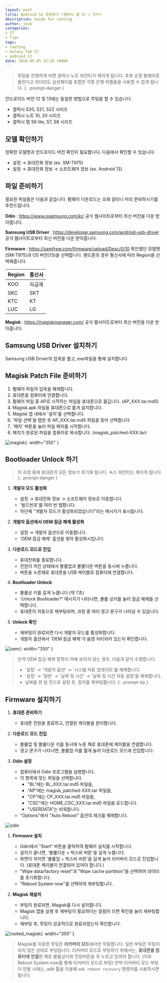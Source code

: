```yaml
---
layout: post
title: Android 13 루팅하기 (갤럭시 탭 S7 / S7+)
description: Guide for rooting
author: jeuk
categories:
- IT
- Tips
tags:
- rooting
- Galaxy Tab S7
- android 13
date: 2024-05-05 15:26 +0900
---
```

> 루팅을 진행하게 되면 갤럭시 노트 워런티가 깨지게 됩니다. 추후 순정 펌웨어로 돌린다고 하더라도 삼성페이를 포함한 각종 은행 어플들을 사용할 수 없게 됩니다.
{: .prompt-danger }

안드로이드 버전 12 및 13에는 동일한 방법으로 루팅을 할 수 있습니다.
- 갤럭시 S20, S21, S22 시리즈
- 갤럭시 노트 10, 20 시리즈
- 갤럭시 탭 S6 lite, S7, S8 시리즈

## 모델 확인하기
정확한 모델명과 안드로이드 버전 확인이 필요합니다.
다음에서 확인할 수 있습니다.
- 설정 → 휴대전화 정보 (ex. SM-T975)
- 설정 → 휴대전화 정보 → 소프트웨어 정보 (ex. Android 13)

## 파일 준비하기
필요한 파일들은 다음과 같습니다. 펌웨어 다운로드는 오래 걸리니 미리 준비하시기를 추천드립니다.

**Odin**
: https://www.osamsung.com/kr/
공식 웹사이트로부터 최신 버전을 다운 받아줍니다. 

**Samsung USB Driver**
: https://developer.samsung.com/android-usb-driver
공식 웹사이트로부터 최신 버전을 다운 받아줍니다. 

**Firmware**
: https://samfrew.com/firmware/upload/Desc/0/10
확인했던 모델명 (SM-T975)과 OS 버전(13)을 선택합니다. 핸드폰의 경우 통신사에 따라 Region을 선택해줍니다.

|Region| 통신사|
|---|---|
|KOO | 자급제|
|SKC | SKT |
|KTC | KT |
|LUC | LG |

**Magisk**
: https://magiskmanager.com/
공식 웹사이트로부터 최신 버전을 다운 받아줍니다. 

## Samsung USB Driver 설치하기
Samsung USB Driver의 압축을 풀고, exe파일을 통해 설치합니다.

## Magisk Patch File 준비하기
1) 펌웨어 파일의 압축을 해제합니다.
2) 휴대폰을 컴퓨터에 연결합니다.
3) 펌웨어 파일 중 AP로 시작하는 파일을 휴대폰으로 옮깁니다. (AP_XXX.tar.md5)
4) Magisk.apk 파일을 휴대폰으로 옮겨 설치합니다.
5) Magisk 앱 내에서 '설치'를 선택합니다.
6) '파일 선택'을 탭한 후 AP_XXX.tar.md5 파일을 찾아 선택합니다
7) '패치' 버튼을 눌러 파일 패치를 시작합니다.
8) 패치가 완료된 파일을 컴퓨터로 복사합니다. (magisk_patched-XXX.tar)

![magisk](/assets/img/rooting/magisk_app.png){: width="350" }


## Bootloader Unlock 하기
> 이 과정 중에 휴대폰의 모든 정보가 초기화 됩니다. 녹스 워런티는 깨지게 됩니다.
{: .prompt-danger }

1) **개발자 모드 활성화**
   - 설정 → 휴대전화 정보 → 소프트웨어 정보로 이동합니다.
   - '빌드번호'를 여러 번 탭합니다. 
   - 하단에 "개발자 모드가 활성화되었습니다"라는 메시지가 표시됩니다.

2) **개발자 옵션에서 OEM 잠금 해제 활성화**
   - 설정 → 개발자 옵션으로 이동합니다.
   - 'OEM 잠금 해제' 옵션을 찾아 활성화시킵니다.

3) **다운로드 모드로 진입**
   - 휴대전화를 종료합니다.
   - 전원이 꺼진 상태에서 볼륨업과 볼륨다운 버튼을 동시에 누릅니다.
   - 버튼을 누른채로 휴대폰을 USB 케이블로 컴퓨터에 연결합니다.

4) **Bootloader Unlock**
   - 볼륨상 키를 길게 누릅니다 (약 7초)
   - 'Unlock Bootloader?' 메시지가 나타나면, 볼륨 상키를 눌러 잠금 해제를 선택합니다.
   - 휴대폰이 자동으로 재부팅되며, 과정 중 여러 경고 문구가 나타날 수 있습니다.

5) **Unlock 확인**
   - 재부팅이 완료되면 다시 개발자 모드를 활성화합니다.
   - 개발자 옵션에서 'OEM 잠금 해제'가 음영 처리되어 있는지 확인합니다.

![oem](/assets/img/rooting/oem.png){: width="350" }

> 만약 OEM 잠금 해제 항목이 아예 보이지 않는 경우, 다음과 같이 수행합니다.
> - '설정' → '개발자 옵션' → '시스템 자동 업데이트'를 해제합니다.
> - '설정' → '일반' → '날짜 및 시간' → '날짜 및 시간 자동 설정'을 해제합니다.
> - 날짜를 한 달 전으로 설정 후, 장치를 재부팅합니다.
{: .prompt-tip }

## Firmware 설치하기
1) **휴대폰 준비하기**
   - 휴대폰 전원을 종료하고, 연결된 케이블을 분리합니다.

2) **다운로드 모드 진입**
   - 볼륨업 및 볼륨다운 키를 동시에 누른 채로 휴대폰에 케이블을 연결합니다.
   - 경고 문구가 나타나면, 볼륨업 키를 짧게 눌러 다운로드 모드에 진입합니다.

3) **Odin 설정**
   - 컴퓨터에서 Odin 프로그램을 실행합니다.
   - 각 항목에 맞는 파일을 선택합니다.
     - "BL"에는 BL_XXX.tar.md5 파일을,
     - "AP"에는 magisk_patched-XXX.tar 파일을,
     - "CP"에는 CP_XXX.tar.md5 파일을,
     - "CSC"에는 HOME_CSC_XXX.tar.md5 파일을 로드합니다.
     - "USERDATA"는 비워둡니다.
   - "Options"에서 "Auto Reboot" 옵션의 체크를 해제합니다.

![odin](/assets/img/rooting/odin.png)


1) **Firmware 설치**
   - Odin에서 "Start" 버튼을 클릭하여 펌웨어 설치를 시작합니다.
   - 설치가 끝나면, '볼륨다운 + 빅스비 버튼'을 길게 누릅니다.
   - 화면이 꺼지면 '볼륨업 + 빅스비 버튼'을 길게 눌러 리커버리 모드로 진입합니다. (휴대폰 케이블이 연결되어 있어야 합니다.)
   - "Wipe data/factory reset"과 "Wipe cache partition"을 선택하여 데이터를 초기화합니다.
   - "Reboot System now"를 선택하여 재부팅합니다.

2) **Magisk 재설치**
   - 부팅이 완료되면, Magisk를 다시 설치합니다.
   - Magisk 앱을 실행 후 재부팅이 필요하다는 알림이 뜨면 확인을 눌러 재부팅합니다.
   - 재부팅 후, 루팅이 성공적으로 완료되었는지 확인합니다.

![rooted_magisk](/assets/img/rooting/rooted_magisk.png){: width="350" }

> Magisk를 이용한 루팅은 **리커버리 모드**에서만 작동합니다. 일반 부팅은 루팅이 되지 않은 상태로 부팅됩니다. 
> 리커버리 모드로 부팅하기 위해서는, **휴대폰을 컴퓨터에 연결**한 채로 볼륨상키와 전원버튼을 꾹 누르고 있어야 합니다. (이후 Reboot System now를 통해 리커버리 모드로 부팅)
> 만약 리커버리 모드 부팅이 안될 시에는, adb 툴을 이용해 `adb reboot recovery` 명령어를 사용하시면 됩니다.
